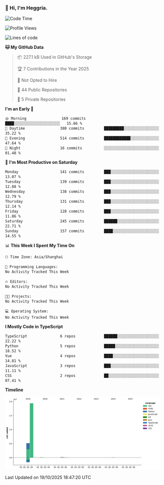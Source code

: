 ### 👋 Hi, I'm Heggria.

<!--START_SECTION:waka-->
![Code Time](http://img.shields.io/badge/Code%20Time-1%2C037%20hrs%2020%20mins-blue)

![Profile Views](http://img.shields.io/badge/Profile%20Views-3-blue)

![Lines of code](https://img.shields.io/badge/From%20Hello%20World%20I%27ve%20Written-24.8%20million%20lines%20of%20code-blue)

**🐱 My GitHub Data** 

> 📦 227.1 kB Used in GitHub's Storage 
 > 
> 🏆 7 Contributions in the Year 2025
 > 
> 🚫 Not Opted to Hire
 > 
> 📜 44 Public Repositories 
 > 
> 🔑 5 Private Repositories 
 > 
**I'm an Early 🐤** 

```text
🌞 Morning                169 commits         ████░░░░░░░░░░░░░░░░░░░░░   15.66 % 
🌆 Daytime                380 commits         █████████░░░░░░░░░░░░░░░░   35.22 % 
🌃 Evening                514 commits         ████████████░░░░░░░░░░░░░   47.64 % 
🌙 Night                  16 commits          ░░░░░░░░░░░░░░░░░░░░░░░░░   01.48 % 
```
📅 **I'm Most Productive on Saturday** 

```text
Monday                   141 commits         ███░░░░░░░░░░░░░░░░░░░░░░   13.07 % 
Tuesday                  139 commits         ███░░░░░░░░░░░░░░░░░░░░░░   12.88 % 
Wednesday                138 commits         ███░░░░░░░░░░░░░░░░░░░░░░   12.79 % 
Thursday                 131 commits         ███░░░░░░░░░░░░░░░░░░░░░░   12.14 % 
Friday                   128 commits         ███░░░░░░░░░░░░░░░░░░░░░░   11.86 % 
Saturday                 245 commits         ██████░░░░░░░░░░░░░░░░░░░   22.71 % 
Sunday                   157 commits         ████░░░░░░░░░░░░░░░░░░░░░   14.55 % 
```


📊 **This Week I Spent My Time On** 

```text
🕑︎ Time Zone: Asia/Shanghai

💬 Programming Languages: 
No Activity Tracked This Week

🔥 Editors: 
No Activity Tracked This Week

🐱‍💻 Projects: 
No Activity Tracked This Week

💻 Operating System: 
No Activity Tracked This Week
```

**I Mostly Code in TypeScript** 

```text
TypeScript               6 repos             ██████░░░░░░░░░░░░░░░░░░░   22.22 % 
Python                   5 repos             █████░░░░░░░░░░░░░░░░░░░░   18.52 % 
Vue                      4 repos             ████░░░░░░░░░░░░░░░░░░░░░   14.81 % 
JavaScript               3 repos             ███░░░░░░░░░░░░░░░░░░░░░░   11.11 % 
CSS                      2 repos             ██░░░░░░░░░░░░░░░░░░░░░░░   07.41 % 
```



**Timeline**

![Lines of Code chart](https://raw.githubusercontent.com/heggria/heggria/main/assets/bar_graph.png)


 Last Updated on 19/10/2025 18:47:20 UTC
<!--END_SECTION:waka-->
